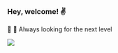 ### Hey, welcome! ✌

🚀 🌟 Always looking for the next level

![](https://github-readme-stats.vercel.app/api?username=juevas0101&show_icons=true&theme=radical)
